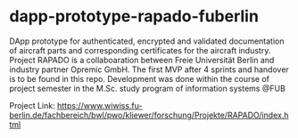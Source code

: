 # dapp-prototype-rapado-fuberlin

DApp prototype for authenticated, encrypted and validated documentation of aircraft parts and corresponding certificates for the aircraft industry.
Project RAPADO is a collaboaration between Freie Universität Berlin and industry partner Opremic GmbH. The first MVP after 4 sprints and handover is to be found in this repo. Development was done within the course of project semester in the M.Sc. study program of information systems @FUB

Project Link: https://www.wiwiss.fu-berlin.de/fachbereich/bwl/pwo/kliewer/forschung/Projekte/RAPADO/index.html
